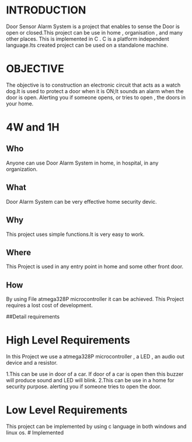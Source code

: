 # INTRODUCTION

Door Sensor Alarm System is a project that enables to sense the Door is open or closed.This project can be use in home , organisation , and many other places.
This is implemented in C . C is a platform independent language.Its created project can be used on a standalone machine.

# OBJECTIVE
The objective is to construction an electronic circuit that acts as a watch dog.It is used to protect a door when it is ON;It sounds an alarm when the door is open. Alerting you if someone opens, or tries to open , the doors in your home.

# 4W and 1H

## Who
Anyone can use Door Alarm System in home, in hospital, in any organization.

## What
Door Alarm System can be very effective home security devic.

## Why
This project uses simple functions.It is very easy to work.

## Where
This Project is used in any entry point in home and some other front door.

## How
 By using File atmega328P microcontroller it can be achieved.
 This Project requires a lost cost of development.
 
 ##Detail requirements
# High Level Requirements
  In this Project we use a atmega328P microcontroller , a LED , an audio out device and a resistor.
  
  1.This  can be use in door of a car. If door of a car is open then this buzzer will produce sound and LED will blink.
  2.This can be use in a home for security purpose.  alerting you if someone tries to open the door.


# Low Level Requirements
  This project can be implemented by using c language in both windows and linux os. # Implemented
  

